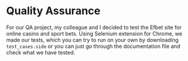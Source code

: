 # Quality Assurance
For our QA project, my colleague and I decided to test the Efbet site for online casino and sport bets. Using Selenium extension for Chrome, we made our tests, which you can
try to run on your own by downloading ```test_cases.side``` or you can just go through the documentation file and check what we have tested.
